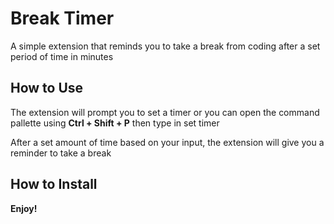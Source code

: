 # Break Timer  

A simple extension that reminds you to take a break from coding after a set period of time in minutes  

## How to Use

The extension will prompt you to set a timer or you can open the command pallette using **Ctrl + Shift + P** then type in set timer  
  
After a set amount of time based on your input, the extension will give you a reminder to take a break  

## How to Install  
  



**Enjoy!**
